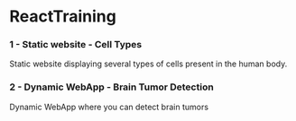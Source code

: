 # ReactTraining

### 1 - Static website - Cell Types
Static website displaying several types of cells present in the human body. 

### 2 - Dynamic WebApp - Brain Tumor Detection
Dynamic WebApp where you can detect brain tumors